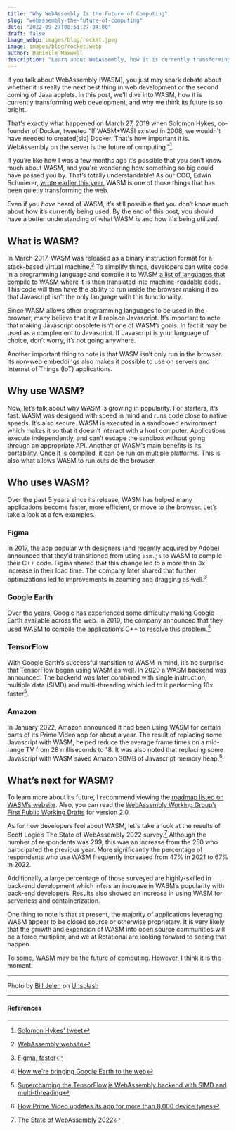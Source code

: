 ```yaml
---
title: "Why WebAssembly Is the Future of Computing"
slug: "webassembly-the-future-of-computing"
date: "2022-09-27T08:51:27-04:00"
draft: false
image_webp: images/blog/rocket.jpeg
image: images/blog/rocket.webp
author: Danielle Maxwell
description: "Learn about WebAssembly, how it is currently transforming web development, and why its future is bright."
---
```


<!--write the summary part that will be previewed *below* and before the "more" comment-->
If you talk about WebAssembly (WASM), you just may spark debate about whether it is really the next best thing in web development or the second coming of Java applets. In this post, we'll dive into WASM, how it is currently transforming web development, and why we think its future is so bright.

<!--more-->

<!--write the rest of your post below -->

That's exactly what happened on March 27, 2019 when Solomon Hykes, co-founder of Docker, tweeted “If WASM+WASI existed in 2008, we wouldn't have needed to created[sic] Docker. That's how important it is. WebAssembly on the server is the future of computing.”[^1]

If you’re like how I was a few months ago it’s possible that you don’t know much about WASM, and you're wondering how something so big could have passed you by. That’s totally understandable! As our COO, Edwin Schmierer, [wrote earlier this year](https://rotational.io/blog/five-technologies-quietly-transforming-the-web/), WASM is one of those things that has been quietly transforming the web.

Even if you *have* heard of WASM, it’s still possible that you don’t know much about how it’s currently being used. By the end of this post, you should have a better understanding of what WASM is and how it's being utilized.

## What is WASM?

In March 2017, WASM was released as a binary instruction format for a stack-based virtual machine.[^2] To simplify things, developers can write code in a programming language and compile it to WASM [a list of languages that compile to WASM](https://github.com/appcypher/awesome-WASM-langs) where it is then translated into machine-readable code. This code will then have the ability to run inside the browser making it so that Javascript isn’t the only language with this functionality.

Since WASM allows other programming languages to be used in the browser, many believe that it will replace Javascript. It’s important to note that making Javascript obsolete isn’t one of WASM’s goals. In fact it may be used as a complement to Javascript. If Javascript is your language of choice, don’t worry, it’s not going anywhere.

Another important thing to note is that WASM isn’t only run in the browser. Its non-web embeddings also makes it possible to use on servers and Internet of Things (IoT) applications.


## Why use WASM?

Now, let’s talk about why WASM is growing in popularity. For starters, it’s fast. WASM was designed with speed in mind and runs code close to native speeds. It’s also secure. WASM is executed in a sandboxed environment which makes it so that it doesn’t interact with a host computer. Applications execute independently, and can’t escape the sandbox without going through an appropriate API. Another of WASM’s main benefits is its portability. Once it is compiled, it can be run on multiple platforms. This is also what allows WASM to run outside the browser.



## Who uses WASM?
Over the past 5 years since its release, WASM has helped many applications become faster, more efficient, or move to the browser. Let’s take a look at a few examples.


### Figma

In 2017, the app popular with designers (and recently acquired by Adobe) announced that they’d transitioned from using `asm.js` to WASM to compile their C++ code. Figma shared that this change led to a more than 3x increase in their load time. The company later shared that further optimizations led to improvements in zooming and dragging as well.[^3]


### Google Earth

Over the years, Google has experienced some difficulty making Google Earth available across the web. In 2019, the company announced that they used WASM to compile the application’s C++ to resolve this problem.[^4]


### TensorFlow

With Google Earth’s successful transition to WASM in mind, it’s no surprise that TensorFlow began using WASM as well. In 2020 a WASM backend was announced. The backend was later combined with single instruction, multiple data (SIMD) and multi-threading which led to it performing 10x faster[^5].


### Amazon

In January 2022, Amazon announced it had been using WASM for certain parts of its Prime Video app for about a year. The result of replacing some Javascript with WASM, helped reduce the average frame times on a mid-range TV from 28 milliseconds to 18. It was also noted that replacing some Javascript with WASM saved Amazon 30MB of Javascript memory heap.[^6]


## What’s next for WASM?

To learn more about its future, I recommend viewing the [roadmap listed on WASM’s website](https://webassembly.org/roadmap/). Also, you can read the [WebAssembly Working Group’s First Public Working Drafts](https://www.w3.org/blog/news/archives/9509) for version 2.0.

As for how developers feel about WASM, let's take a look at the results of Scott Logic’s The State of WebAssembly 2022 survey.[^7] Although the number of respondents was 299, this was an increase from the 250 who participated the previous year. More significantly the percentage of respondents who use WASM frequently increased from 47% in 2021 to 67% in 2022.

Additionally, a large percentage of those surveyed are highly-skilled in back-end development which infers an increase in WASM’s popularity with back-end developers. Results also showed an increase in using WASM for serverless and containerization.

One thing to note is that at present, the majority of applications leveraging WASM appear to be closed source or otherwise proprietary. It is very likely that the growth and expansion of WASM into open source communities will be a force multiplier, and we at Rotational are looking forward to seeing that happen.

To some, WASM may be the future of computing. However, I think it is the moment.

***

Photo by [Bill Jelen](https://unsplash.com/@billjelen?utm_source=unsplash&utm_medium=referral&utm_content=creditCopyText) on [Unsplash](https://unsplash.com/s/photos/speed?utm_source=unsplash&utm_medium=referral&utm_content=creditCopyText)

***


#### References

[^1]: [Solomon Hykes' tweet](https://twitter.com/solomonstre/status/1111004913222324225?s=20&t=wkFGgH1RYDkCudA9MX2HoA)
[^2]: [WebAssembly website](https://webassembly.org/)
[^3]: [Figma, faster](https://www.figma.com/blog/figma-faster/)
[^4]: [How we're bringing Google Earth to the web](https://web.dev/earth-webassembly/)
[^5]: [Supercharging the TensorFlow.js WebAssembly backend with SIMD and multi-threading](https://blog.tensorflow.org/2020/09/supercharging-tensorflowjs-webassembly.html)
[^6]: [How Prime Video updates its app for more than 8,000 device types](https://www.amazon.science/blog/how-prime-video-updates-its-app-for-more-than-8-000-device-types)
[^7]: [The State of WebAssembly 2022](https://blog.scottlogic.com/2022/06/20/state-of-wasm-2022.html)



